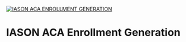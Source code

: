 [![IASON ACA ENROLLMENT GENERATION](https://circleci.com/gh/iasonenrollment/iason-aca-enrollment-generation.svg?style=svg)](https://app.circleci.com/pipelines/github/iasonenrollment/iason-aca-enrollment-generation)
# IASON ACA Enrollment Generation

